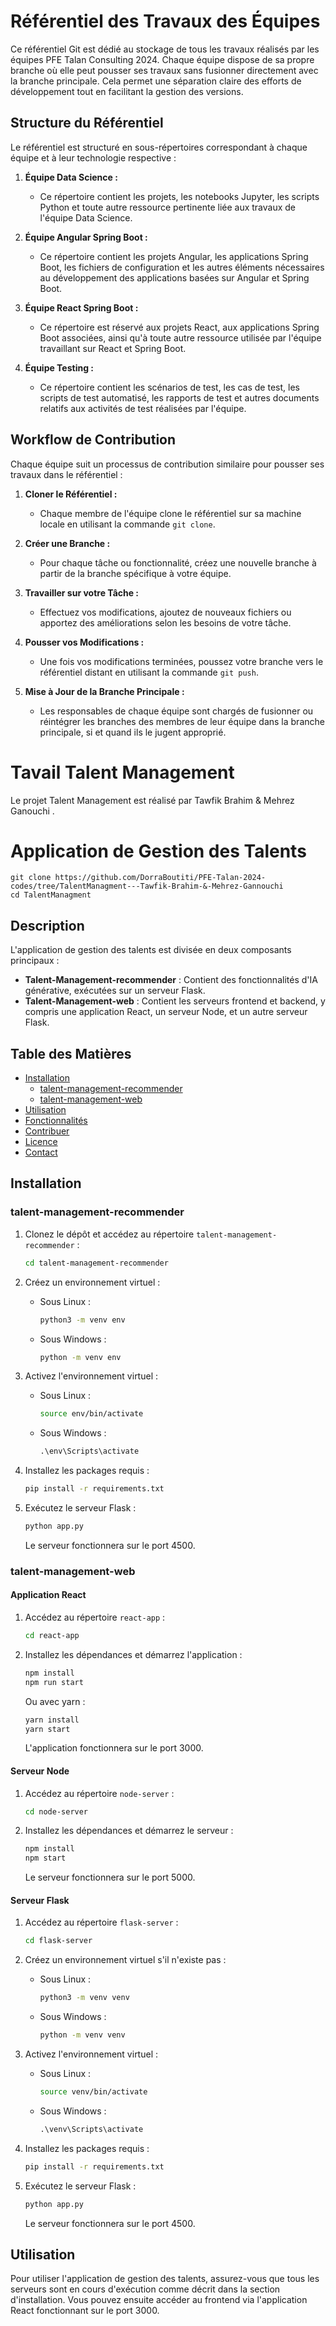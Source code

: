 # Référentiel des Travaux des Équipes

Ce référentiel Git est dédié au stockage de tous les travaux réalisés par les équipes PFE Talan Consulting 2024. Chaque équipe dispose de sa propre branche où elle peut pousser ses travaux sans fusionner directement avec la branche principale. Cela permet une séparation claire des efforts de développement tout en facilitant la gestion des versions.

## Structure du Référentiel

Le référentiel est structuré en sous-répertoires correspondant à chaque équipe et à leur technologie respective :

1. **Équipe Data Science :**
   - Ce répertoire contient les projets, les notebooks Jupyter, les scripts Python et toute autre ressource pertinente liée aux travaux de l'équipe Data Science.

2. **Équipe Angular Spring Boot :**
   - Ce répertoire contient les projets Angular, les applications Spring Boot, les fichiers de configuration et les autres éléments nécessaires au développement des applications basées sur Angular et Spring Boot.

3. **Équipe React Spring Boot :**
   - Ce répertoire est réservé aux projets React, aux applications Spring Boot associées, ainsi qu'à toute autre ressource utilisée par l'équipe travaillant sur React et Spring Boot.

4. **Équipe Testing :**
   - Ce répertoire contient les scénarios de test, les cas de test, les scripts de test automatisé, les rapports de test et autres documents relatifs aux activités de test réalisées par l'équipe.

## Workflow de Contribution

Chaque équipe suit un processus de contribution similaire pour pousser ses travaux dans le référentiel :

1. **Cloner le Référentiel :**
   - Chaque membre de l'équipe clone le référentiel sur sa machine locale en utilisant la commande `git clone`.

2. **Créer une Branche :**
   - Pour chaque tâche ou fonctionnalité, créez une nouvelle branche à partir de la branche spécifique à votre équipe.

3. **Travailler sur votre Tâche :**
   - Effectuez vos modifications, ajoutez de nouveaux fichiers ou apportez des améliorations selon les besoins de votre tâche.

4. **Pousser vos Modifications :**
   - Une fois vos modifications terminées, poussez votre branche vers le référentiel distant en utilisant la commande `git push`.

5. **Mise à Jour de la Branche Principale :**
   - Les responsables de chaque équipe sont chargés de fusionner ou réintégrer les branches des membres de leur équipe dans la branche principale, si et quand ils le jugent approprié.


# Tavail Talent Management
Le projet Talent Management est réalisé par Tawfik Brahim & Mehrez Ganouchi .

# Application de Gestion des Talents
```
git clone https://github.com/DorraBoutiti/PFE-Talan-2024-codes/tree/TalentManagment---Tawfik-Brahim-&-Mehrez-Gannouchi
cd TalentManagment
```
## Description

L'application de gestion des talents est divisée en deux composants principaux :
- **Talent-Management-recommender** : Contient des fonctionnalités d'IA générative, exécutées sur un serveur Flask.
- **Talent-Management-web** : Contient les serveurs frontend et backend, y compris une application React, un serveur Node, et un autre serveur Flask.

## Table des Matières
- [Installation](#installation)
  - [talent-management-recommender](#talent-management-recommender)
  - [talent-management-web](#talent-management-web)
- [Utilisation](#utilisation)
- [Fonctionnalités](#fonctionnalités)
- [Contribuer](#contribuer)
- [Licence](#licence)
- [Contact](#contact)

## Installation

### talent-management-recommender

1. Clonez le dépôt et accédez au répertoire `talent-management-recommender` :
    ```bash
    cd talent-management-recommender
    ```

2. Créez un environnement virtuel :
    - Sous Linux :
        ```bash
        python3 -m venv env
        ```
    - Sous Windows :
        ```cmd
        python -m venv env
        ```

3. Activez l'environnement virtuel :
    - Sous Linux :
        ```bash
        source env/bin/activate
        ```
    - Sous Windows :
        ```cmd
        .\env\Scripts\activate
        ```

4. Installez les packages requis :
    ```bash
    pip install -r requirements.txt
    ```

5. Exécutez le serveur Flask :
    ```bash
    python app.py
    ```
    Le serveur fonctionnera sur le port 4500.

### talent-management-web

#### Application React

1. Accédez au répertoire `react-app` :
    ```bash
    cd react-app
    ```

2. Installez les dépendances et démarrez l'application :
    ```bash
    npm install
    npm run start
    ```
    Ou avec yarn :
    ```bash
    yarn install
    yarn start
    ```
    L'application fonctionnera sur le port 3000.

#### Serveur Node

1. Accédez au répertoire `node-server` :
    ```bash
    cd node-server
    ```

2. Installez les dépendances et démarrez le serveur :
    ```bash
    npm install
    npm start
    ```
    Le serveur fonctionnera sur le port 5000.

#### Serveur Flask

1. Accédez au répertoire `flask-server` :
    ```bash
    cd flask-server
    ```

2. Créez un environnement virtuel s'il n'existe pas :
    - Sous Linux :
        ```bash
        python3 -m venv venv
        ```
    - Sous Windows :
        ```cmd
        python -m venv venv
        ```

3. Activez l'environnement virtuel :
    - Sous Linux :
        ```bash
        source venv/bin/activate
        ```
    - Sous Windows :
        ```cmd
        .\venv\Scripts\activate
        ```

4. Installez les packages requis :
    ```bash
    pip install -r requirements.txt
    ```

5. Exécutez le serveur Flask :
    ```bash
    python app.py
    ```
    Le serveur fonctionnera sur le port 4500.

## Utilisation

Pour utiliser l'application de gestion des talents, assurez-vous que tous les serveurs sont en cours d'exécution comme décrit dans la section d'installation. Vous pouvez ensuite accéder au frontend via l'application React fonctionnant sur le port 3000.





